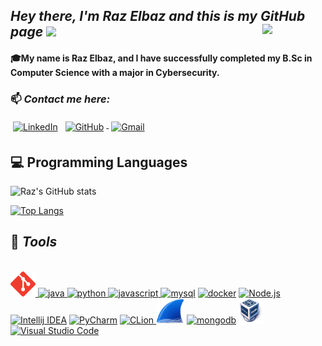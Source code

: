 ## *Hey there, I'm Raz Elbaz and this is my GitHub page* <img src="https://raw.githubusercontent.com/MartinHeinz/MartinHeinz/master/wave.gif" width="30px"> <img src="https://nschloe.github.io/optimesh/cvt-uniform-qnf.webp" align="right" width="20%"/></a>

#### 🎓My name is Raz Elbaz, and I have successfully completed my B.Sc in Computer Science with a major in Cybersecurity.


### 📫 *Contact me here:* <p align="left">
<a href="https://www.linkedin.com/in/raz-elbaz-249311241/" target="LinkedIn" rel="noopener noreferrer"> <img src="https://upload.wikimedia.org/wikipedia/commons/thumb/c/ca/LinkedIn_logo_initials.png/768px-LinkedIn_logo_initials.png" alt="LinkedIn" height="40" style="vertical-align:top; margin:4px"></a>
  <a href="https://github.com/RazElbaz" target="GitHub" rel="noopener noreferrer"> <img src="https://logoeps.com/wp-content/uploads/2014/04/25657-github-sign-icon-vector-icon-vector-eps.png" alt="GitHub" height="40" style="vertical-align:top; margin:4px"> </a>
 <a href="mailto:Raz4447@gmail.com" target="Gmail"> <img src="https://cdn.worldvectorlogo.com/logos/official-gmail-icon-2020-.svg" alt="Gmail" height="40" style="vertical-align:top; margin:4px"></a>

<!---
RazElbaz/RazElbaz is a ✨ special ✨ repository because its `README.md` (this file) appears on your GitHub profile.
You can click the Preview link to take a look at your changes.
--->

## 💻 Programming Languages

![Raz's GitHub stats](https://github-readme-stats.vercel.app/api?username=RazElbaz&show_icons=true&theme=radical)

[![Top Langs](https://github-readme-stats.vercel.app/api/top-langs/?username=RazElbaz&layout=radical)](https://github.com/RazElbaz/github-readme-stats)

## 🧰 *Tools*
<br />
<a href="https://git-scm.com/" title="Git"> <img src="https://github.com/Jewgah/MyIcons/blob/master/git.svg" alt="Git" width="40" height="40"/>  </a>
<a href="https://www.java.com" title="Java"> <img src="https://github.com/tomchen/stack-icons/blob/master/logos/java.svg" alt="java" width="40" height="40"/>  </a>
<a href="https://www.python.org" title="Python"> <img src="https://github.com/tomchen/stack-icons/blob/master/logos/python.svg" alt="python" width="40" height="40"/>  </a>
  <a href="https://www.javascript.com/" title="javascript"> <img src="https://github.com/tomchen/stack-icons/blob/master/logos/javascript.svg" alt="javascript" width="40" height="40"/>  </a>
<a href="https://www.mysql.com/" title="MySQL"> <img src="https://github.com/tomchen/stack-icons/blob/master/logos/mysql.svg" alt="mysql" width="40" height="40"/></a>
<a href="https://www.docker.com/" title="Docker"> <img src="https://github.com/tomchen/stack-icons/blob/master/logos/docker-icon.svg" alt="docker" width="40" height="40"/></a>
<a href="https://nodejs.org/en/" title="Node.js"> <img src="https://github.com/tomchen/stack-icons/blob/master/logos/nodejs.svg" alt="Node.js" width="40" height="40"/></a> 
<a href="https://www.jetbrains.com/idea/" title="IntelliJ IDEA"> <img src="https://github.com/tomchen/stack-icons/blob/master/logos/intellij-idea.svg" alt="Intellij IDEA" width="40" height="40"/></a>
<a href="https://www.jetbrains.com/pycharm/" title="PyCharm"> <img src="https://github.com/tomchen/stack-icons/blob/master/logos/pycharm.svg" alt="PyCharm" width="40" height="40"/></a>
  <a href="https://www.jetbrains.com/clion/" title="CLion"> <img src="https://github.com/tomchen/stack-icons/blob/master/logos/clion.svg" alt="CLion" width="40" height="40"/>  </a>
<a href="https://www.wireshark.org/" title="WireShark"> <img src="https://github.com/Jewgah/MyIcons/blob/master/Wireshark.png" alt="WireShark" width="45" height="40"/></a>
 <a href="https://www.mongodb.com/" title="MongoDB"> <img src="https://img.icons8.com/color/50/000000/mongodb.png" alt="mongodb" width="40" height="40"/></a>
 <a href="https://www.virtualbox.org/" title="Oracle VM VirtualBox"> <img src="https://github.com/Jewgah/MyIcons/blob/master/Virtualbox_logo.png" alt="VirtualBox" width="40" height="40"/>  </a>
 <a href="https://code.visualstudio.com/" title="Visual Studio Code"> <img src="https://github.com/tomchen/stack-icons/blob/master/logos/visual-studio-code.svg" alt="Visual Studio Code" width="40" height="40"/>  </a>

